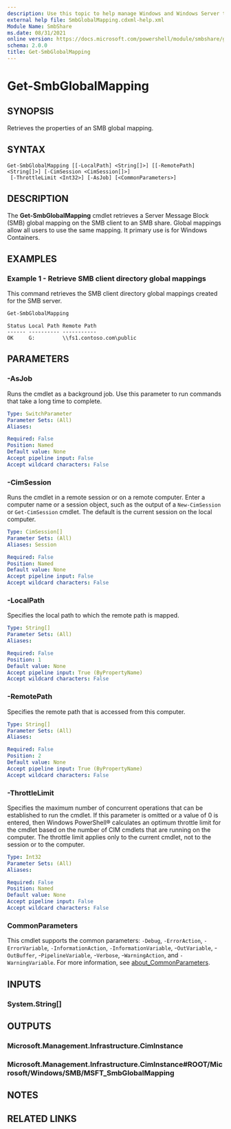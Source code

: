 ```yaml
---
description: Use this topic to help manage Windows and Windows Server technologies with Windows PowerShell.
external help file: SmbGlobalMapping.cdxml-help.xml
Module Name: SmbShare
ms.date: 08/31/2021
online version: https://docs.microsoft.com/powershell/module/smbshare/get-smbglobalmapping?view=windowsserver2022-ps&wt.mc_id=ps-gethelp
schema: 2.0.0
title: Get-SmbGlobalMapping
---
```


# Get-SmbGlobalMapping

## SYNOPSIS
Retrieves the properties of an SMB global mapping.

## SYNTAX

```
Get-SmbGlobalMapping [[-LocalPath] <String[]>] [[-RemotePath] <String[]>] [-CimSession <CimSession[]>]
 [-ThrottleLimit <Int32>] [-AsJob] [<CommonParameters>]
```

## DESCRIPTION
The **Get-SmbGlobalMapping** cmdlet retrieves a Server Message Block (SMB) global mapping on the SMB client to an SMB share. Global mappings allow all users to use the same mapping. It primary use is for Windows Containers.

## EXAMPLES

### Example 1 - Retrieve SMB client directory global mappings

This command retrieves the SMB client directory global mappings created for the SMB server. 

```powershell
Get-SmbGlobalMapping
```

```output
Status Local Path Remote Path 
------ ---------- ----------- 
OK     G:         \\fs1.contoso.com\public
```

## PARAMETERS

### -AsJob
Runs the cmdlet as a background job. Use this parameter to run commands that take a long time to complete.

```yaml
Type: SwitchParameter
Parameter Sets: (All)
Aliases:

Required: False
Position: Named
Default value: None
Accept pipeline input: False
Accept wildcard characters: False
```

### -CimSession
Runs the cmdlet in a remote session or on a remote computer. Enter a computer name or a session object, such as the output of a `New-CimSession` or `Get-CimSession` cmdlet. The default is the current session on the local computer.

```yaml
Type: CimSession[]
Parameter Sets: (All)
Aliases: Session

Required: False
Position: Named
Default value: None
Accept pipeline input: False
Accept wildcard characters: False
```

### -LocalPath
Specifies the local path to which the remote path is mapped.

```yaml
Type: String[]
Parameter Sets: (All)
Aliases:

Required: False
Position: 1
Default value: None
Accept pipeline input: True (ByPropertyName)
Accept wildcard characters: False
```

### -RemotePath
Specifies the remote path that is accessed from this computer.

```yaml
Type: String[]
Parameter Sets: (All)
Aliases:

Required: False
Position: 2
Default value: None
Accept pipeline input: True (ByPropertyName)
Accept wildcard characters: False
```

### -ThrottleLimit
Specifies the maximum number of concurrent operations that can be established to run the cmdlet. If this parameter is omitted or a value of 0 is entered, then Windows PowerShell® calculates an optimum throttle limit for the cmdlet based on the number of CIM cmdlets that are running on the computer. The throttle limit applies only to the current cmdlet, not to the session or to the computer.

```yaml
Type: Int32
Parameter Sets: (All)
Aliases:

Required: False
Position: Named
Default value: None
Accept pipeline input: False
Accept wildcard characters: False
```

### CommonParameters
This cmdlet supports the common parameters: `-Debug`, `-ErrorAction`, `-ErrorVariable`, `-InformationAction`, `-InformationVariable`, -`OutVariable`, -`OutBuffer`, -`PipelineVariable`, -`Verbose`, -`WarningAction`, and `-WarningVariable`. For more information, see [about_CommonParameters](https://go.microsoft.com/fwlink/?LinkID=113216).

## INPUTS

### System.String[]

## OUTPUTS

### Microsoft.Management.Infrastructure.CimInstance

### Microsoft.Management.Infrastructure.CimInstance#ROOT/Microsoft/Windows/SMB/MSFT_SmbGlobalMapping

## NOTES

## RELATED LINKS